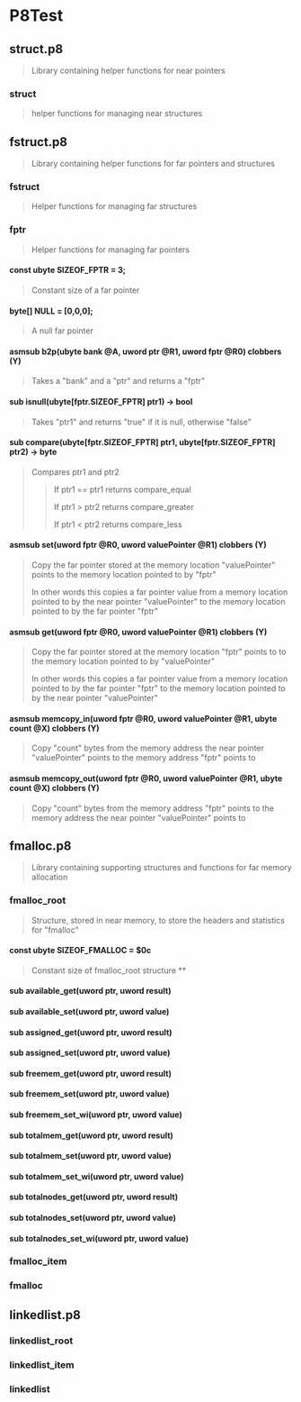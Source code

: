 # P8Test

## struct.p8

> Library containing helper functions for near pointers

### struct

> helper functions for managing near structures

## fstruct.p8

> Library containing helper functions for far pointers and structures

### fstruct

> Helper functions for managing far structures

### **fptr**

>Helper functions for managing far pointers

#### **const ubyte SIZEOF_FPTR = 3;**

>Constant size of a far pointer

#### **byte[] NULL = [0,0,0];**

>A null far pointer

#### **asmsub b2p(ubyte bank @A, uword ptr @R1, uword fptr @R0) clobbers (Y)**

>Takes a "bank" and a "ptr" and returns a "fptr"

#### **sub isnull(ubyte[fptr.SIZEOF_FPTR] ptr1) -> bool**

>Takes "ptr1" and returns "true" if it is null, otherwise "false"

#### **sub compare(ubyte[fptr.SIZEOF_FPTR] ptr1, ubyte[fptr.SIZEOF_FPTR] ptr2) -> byte**

>Compares ptr1 and ptr2
>
>>If ptr1 == ptr1 returns compare_equal
>>
>>If ptr1 > ptr2 returns compare_greater
>>
>>If ptr1 < ptr2 returns compare_less
>>

#### **asmsub set(uword fptr @R0, uword valuePointer @R1) clobbers (Y)**

> Copy the far pointer stored at the memory location "valuePointer" points to the memory location pointed to by "fptr"
>
> In other words this copies a far pointer value from a memory location pointed to by the near pointer "valuePointer" to the memory location pointed to by the far pointer "fptr"

#### **asmsub get(uword fptr @R0, uword valuePointer @R1) clobbers (Y)**

> Copy the far pointer stored at the memory location "fptr" points to to the memory location pointed to by "valuePointer"
>
> In other words this copies a far pointer value from a memory location pointed to by the far pointer "fptr" to the memory location pointed to by the near pointer "valuePointer"

#### **asmsub memcopy_in(uword fptr @R0, uword valuePointer @R1, ubyte count @X) clobbers (Y)**

> Copy "count" bytes from the memory address the near pointer "valuePointer" points to the memory address "fptr" points to

#### **asmsub memcopy_out(uword fptr @R0, uword valuePointer @R1, ubyte count @X) clobbers (Y)**

> Copy "count" bytes from the memory address "fptr" points to the memory address the near pointer "valuePointer" points to

## fmalloc.p8

> Library containing supporting structures and functions for far memory allocation

### fmalloc_root

> Structure, stored in near memory, to store the headers and statistics for "fmalloc"

#### **const ubyte SIZEOF_FMALLOC = $0c**

> Constant size of fmalloc_root structure
**
#### **sub available_get(uword ptr, uword result)**

>

#### **sub available_set(uword ptr, uword value)**

>

#### **sub assigned_get(uword ptr, uword result)**

>

#### **sub assigned_set(uword ptr, uword value)**

>

#### **sub freemem_get(uword ptr, uword result)**

>

#### **sub freemem_set(uword ptr, uword value)**

>

#### **sub freemem_set_wi(uword ptr, uword value)**

>

#### **sub totalmem_get(uword ptr, uword result)**

>

#### **sub totalmem_set(uword ptr, uword value)**

>

#### **sub totalmem_set_wi(uword ptr, uword value)**

>

#### **sub totalnodes_get(uword ptr, uword result)**

>

#### **sub totalnodes_set(uword ptr, uword value)**

>

#### **sub totalnodes_set_wi(uword ptr, uword value)**

>

### fmalloc_item

### fmalloc

## linkedlist.p8

### linkedlist_root

### linkedlist_item

### linkedlist

